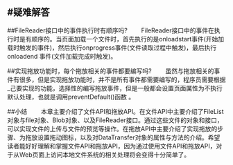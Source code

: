 #疑难解答
---
##FileReader接口中的事件执行时有顺序吗?
&emsp;&emsp;FileReader接口中的事件在执行时是有顺序的。当页面加载一个文件时，首先执行的是onloadstart事件(开始加载时触发的事件)，然后执行onprogress事件(文件读取过程中触发)，最后执行onloadend 事件(文件加载完成时触发)。

##实现拖放功能时，每个拖放相关的事件都要编写吗?
&emsp;&emsp;虽然与拖放相关的事件有很多，但是实现拖放功能时，并不是所有事件都需要编写的，程序员需要根据_己要实现的功能，选择性的编写拖放事件，但是一般都会设置页面厲性为不执行默认处理，也就是调用preventDefault()函数 。

##小结
&emsp;&emsp;本章主要介绍了文件API和拖放API。在文件API中主要介绍了FileList对象与file对象、Blob对象、以及FileReader接口。通过这些文件的对象和接口，可以实现文件的上传与文件的预览等操作。在拖放API中主要介绍了实现拖放的步骤、为拖放设置拖动图标，以及对DataTransfer对象的属性与方法的介绍。希望读者能好好理解和掌握文件API和拖放API，因为通过使用文件API和拖放API，对于从Web页面上访问本地文件系统的相关处理将会变得十分简单了。